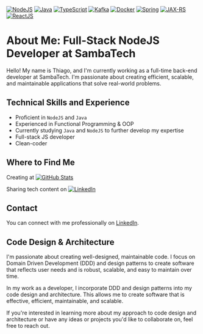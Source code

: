 [![NodeJS](https://img.shields.io/badge/NodeJS-Proficient-brightgreen?style=flat-square&logo=node.js)](https://nodejs.org/)
[![Java](https://img.shields.io/badge/Java-Proficient-brightgreen?style=flat-square&logo=java)](https://www.java.com/)
[![TypeScript](https://img.shields.io/badge/TypeScript-Expert-blue?style=flat-square&logo=typescript)](https://www.typescriptlang.org/)
[![Kafka](https://img.shields.io/badge/Kafka-Currently_Studying-orange?style=flat-square&logo=apache-kafka)](https://kafka.apache.org/)
[![Docker](https://img.shields.io/badge/Docker-Experienced-blue?style=flat-square&logo=docker)](https://www.docker.com/)
[![Spring](https://img.shields.io/badge/Spring-Currently_Studying-orange?style=flat-square&logo=spring)](https://spring.io/)
[![JAX-RS](https://img.shields.io/badge/JAX_RS-Currently_Studying-orange?style=flat-square&logo=java)](https://docs.oracle.com/javaee/7/tutorial/jaxrs.htm)
[![ReactJS](https://img.shields.io/badge/ReactJS-Experienced-blue?style=flat-square&logo=react)](https://reactjs.org/)


# About Me: Full-Stack NodeJS Developer at SambaTech

Hello! My name is Thiago, and I'm currently working as a full-time back-end developer at SambaTech. I'm passionate about creating efficient, scalable, and maintainable applications that solve real-world problems.

## Technical Skills and Experience
- Proficient in `NodeJS` and `Java`
- Experienced in Functional Programming & OOP
- Currently studying `Java` and `NodeJS` to further develop my expertise
- Full-stack JS developer
- Clean-coder

## Where to Find Me
Creating at [![GitHub Stats](https://img.shields.io/badge/GitHub-Stats-blue?style=flat-square&logo=github)](https://github.com/githiago-f)

Sharing tech content on [![LinkedIn](https://img.shields.io/badge/LinkedIn-Connect-blue?style=flat-square&logo=linkedin)](https://www.linkedin.com/in/githiago-f)

## Contact
You can connect with me professionally on [LinkedIn](https://www.linkedin.com/in/githiago-f).

## Code Design & Architecture
I'm passionate about creating well-designed, maintainable code. I focus on Domain Driven Development (DDD) and design patterns to create software that reflects user needs and is robust, scalable, and easy to maintain over time.

In my work as a developer, I incorporate DDD and design patterns into my code design and architecture. This allows me to create software that is effective, efficient, maintainable, and scalable.

If you're interested in learning more about my approach to code design and architecture or have any ideas or projects you'd like to collaborate on, feel free to reach out.
